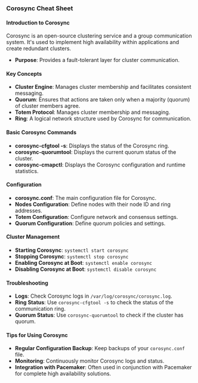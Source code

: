 ### Corosync Cheat Sheet

#### Introduction to Corosync
Corosync is an open-source clustering service and a group communication system. It's used to implement high availability within applications and create redundant clusters.

- **Purpose**: Provides a fault-tolerant layer for cluster communication.

#### Key Concepts
- **Cluster Engine**: Manages cluster membership and facilitates consistent messaging.
- **Quorum**: Ensures that actions are taken only when a majority (quorum) of cluster members agree.
- **Totem Protocol**: Manages cluster membership and messaging.
- **Ring**: A logical network structure used by Corosync for communication.

#### Basic Corosync Commands
- **corosync-cfgtool -s**: Displays the status of the Corosync ring.
- **corosync-quorumtool**: Displays the current quorum status of the cluster.
- **corosync-cmapctl**: Displays the Corosync configuration and runtime statistics.

#### Configuration
- **corosync.conf**: The main configuration file for Corosync.
- **Nodes Configuration**: Define nodes with their node ID and ring addresses.
- **Totem Configuration**: Configure network and consensus settings.
- **Quorum Configuration**: Define quorum policies and settings.

#### Cluster Management
- **Starting Corosync**: `systemctl start corosync`
- **Stopping Corosync**: `systemctl stop corosync`
- **Enabling Corosync at Boot**: `systemctl enable corosync`
- **Disabling Corosync at Boot**: `systemctl disable corosync`

#### Troubleshooting
- **Logs**: Check Corosync logs in `/var/log/corosync/corosync.log`.
- **Ring Status**: Use `corosync-cfgtool -s` to check the status of the communication ring.
- **Quorum Status**: Use `corosync-quorumtool` to check if the cluster has quorum.

#### Tips for Using Corosync
- **Regular Configuration Backup**: Keep backups of your `corosync.conf` file.
- **Monitoring**: Continuously monitor Corosync logs and status.
- **Integration with Pacemaker**: Often used in conjunction with Pacemaker for complete high availability solutions.
